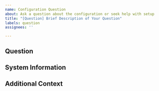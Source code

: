 ```yaml
---
name: Configuration Question
about: Ask a question about the configuration or seek help with setup
title: "[Question] Brief Description of Your Question"
labels: question
assignees: ''

---
```


## Question

<!-- 
Describe your question or the configuration problem you are facing.
Example: How do I switch between keyboard layouts in Sway using Alt+Shift?
-->

## System Information

<!-- 
Provide system details if relevant to your question.
Example:
- OS: Ubuntu
- Window Manager: i3
- Shell: Bash
- Any other details that might help troubleshoot.
-->

## Additional Context

<!-- 
Add any other details or screenshots to clarify your question.
-->
